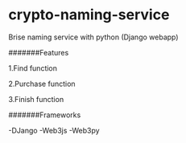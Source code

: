 # crypto-naming-service
Brise naming service with python (Django webapp) 

#######Features

1.Find function

2.Purchase function

3.Finish function



#######Frameworks

-DJango
-Web3js
-Web3py

